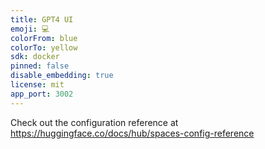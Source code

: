 ```yaml
---
title: GPT4 UI
emoji: 💻
colorFrom: blue
colorTo: yellow
sdk: docker
pinned: false
disable_embedding: true
license: mit
app_port: 3002
---
```

Check out the configuration reference at https://huggingface.co/docs/hub/spaces-config-reference